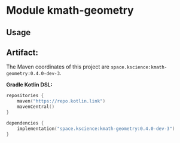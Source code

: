 # Module kmath-geometry



## Usage

## Artifact:

The Maven coordinates of this project are `space.kscience:kmath-geometry:0.4.0-dev-3`.

**Gradle Kotlin DSL:**
```kotlin
repositories {
    maven("https://repo.kotlin.link")
    mavenCentral()
}

dependencies {
    implementation("space.kscience:kmath-geometry:0.4.0-dev-3")
}
```
